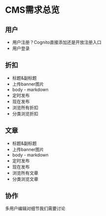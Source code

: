 # CMS需求总览

## 用户
- 用户注册？Cognito直接添加还是开放注册入口
- 用户登录


## 折扣
- 标题&副标题
- 上传banner图片
- body - markdown
- 定时发布
- 现在发布
- 浏览所有折扣
- 分类浏览折扣

## 文章
- 标题&副标题
- 上传banner图片
- body - markdown
- 定时发布
- 现在发布
- 浏览所有文章
- 分类浏览文章

## 协作
多用户编辑对细节我们需要讨论